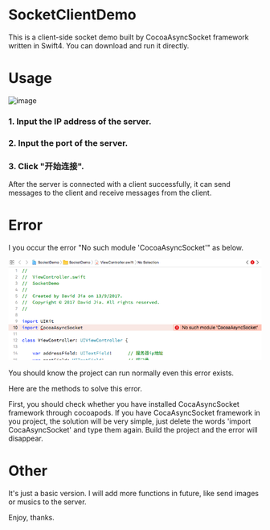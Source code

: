 # SocketClientDemo
This is a client-side socket demo built by CocoaAsyncSocket framework written in Swift4.
You can download and run it directly.

# Usage
![image](https://github.com/iwufan/Resources/blob/master/Images/Socket/Client-side.gif)

### 1. Input the IP address of the server.
### 2. Input the port of the server.
### 3. Click "开始连接".

After the server is connected with a client successfully, it can send messages to the client and receive messages from the client.

# Error
I you occur the error "No such module 'CocoaAsyncSocket'" as below.

![image](https://github.com/iwufan/Resources/blob/master/Images/Socket/CocaAsyncSocket_error.png)

You should know the project can run normally even this error exists.

Here are the methods to solve this error.

First, you should check whether you have installed CocaAsyncSocket framework through cocoapods.
If you have CocaAsyncSocket framework in you project, the solution will be very simple, just delete the words 'import CocaAsyncSocket' and type them again. 
Build the project and the error will disappear.

# Other
It's just a basic version. I will add more functions in future, like send images or musics to the server.

Enjoy, thanks.
